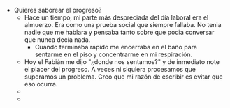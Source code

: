 - Quieres saborear el progreso?
	- Hace un tiempo, mi parte más despreciada del día laboral era el almuerzo. Era como una prueba social que siempre fallaba. No tenia nadie que me hablara y pensaba tanto sobre que podia conversar que nunca decía nada. 
		- Cuando terminaba rápido me encerraba en el baño para sentarme en el piso y concentrarme en mi respiración. 
	- Hoy el Fabián me dijo "¿donde nos sentamos?" y de inmediato  note el placer del progreso. A veces ni siquiera procesamos que superamos un problema. Creo que mi razón de escribir es evitar que eso ocurra. 
	- 
	- 